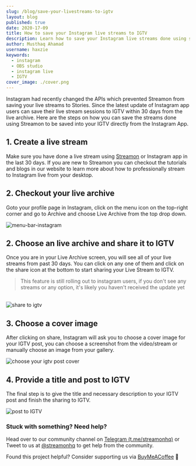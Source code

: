 ```yaml
---
slug: /blog/save-your-livestreams-to-igtv
layout: blog
published: true
date: 2020-17-09
title: How to save your Instagram live streams to IGTV
description: Learn how to save your Instagram live streams done using streamon to IGTV using these simple steps directly from you Instagram App
author: Musthaq Ahamad
username: haxzie
keywords:
  - instagram
  - OBS studio
  - instagram live
  - IGTV
cover_image: ./cover.png
---
```


Instagram had recently changed the APIs which prevented Streamon from saving your live streams to Stories. Since the latest update of Instagram app users can save their live stream sessions to IGTV within 30 days from the live archive. Here are the steps on how you can save the streams done using Streamon to be saved into your IGTV directly from the Instagram App.

## 1. Create a live stream
Make sure you have done a live stream using [Streamon](https://getstreamon.com) or Instagram app in the last 30 days. If you are new to Streamon you can checkout the tutorials and blogs in our website to learn more about how to professionally stream to Instagram live from your desktop.

## 2. Checkout your live archive
Goto your profile page in Instagram, click on the menu icon on the top-right corner and go to Archive and choose Live Archive from the top drop down.

<image src="./ss1.png" alt="menu-bar-instagram"/>

## 2. Choose an live archive and share it to IGTV
Once you are in your Live Archive screen, you will see all of your live streams from past 30 days. You can click on any one of them and click on the share icon at the bottom to start sharing your Live Stream to IGTV.

> This feature is still rolling out to instagram users, if you don't see any streams or any option, it's likely you haven't received the update yet

<br/>
<image src="./ss2.png" alt="share to igtv"/>

## 3. Choose a cover image
After clicking on share, Instagram will ask you to choose a cover image for your IGTV post, you can choose a screenshot from the video/stream or manually choose an image from your gallery.

<image src="./ss3.png" alt="choose your igtv post cover"/>

## 4. Provide a title and post to IGTV
The final step is to give the title and necessary description to your IGTV post and finish the sharing to IGTV.

<image src="./ss4.png" alt="post to IGTV"/>

### Stuck with something? Need help?
Head over to our community channel on [Telegram (t.me/streamonhq)](https://t.me/streamonhq) or Tweet to us at [@streamonhq](https://twitter.com/streamonhq) to get help from the community.

Found this project helpful? Consider supporting us via [BuyMeACoffee](https://buymeacoff.ee/haxzie) 💖 